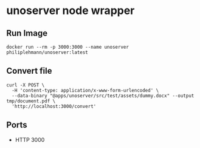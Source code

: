 # unoserver node wrapper

## Run Image

```
docker run --rm -p 3000:3000 --name unoserver philiplehmann/unoserver:latest
```

## Convert file

```
curl -X POST \
  -H 'content-type: application/x-www-form-urlencoded' \
  --data-binary "@apps/unoserver/src/test/assets/dummy.docx" --output tmp/document.pdf \
  'http://localhost:3000/convert'
```

## Ports

- HTTP 3000

